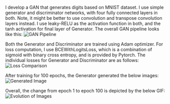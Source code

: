 I develop a GAN that generates digits based on MNIST dataset. I use simple generator and discriminator networks, with four fully connected layers in both. Note, it might be better to use convolution and transpose convolution layers instead. I use leaky-RELU as the activation function in both, and the tanh activation for final layer of Generator. The overall GAN pipeline looks like this:
![GAN Pipeline](https://github.com/divyamsaran/pytorch/tree/master/gan/results/gan_pipeline.png)

Both the Generator and Discriminator are trained using Adam optimizer. For loss computation, I use BCEWithLogitsLoss, which is a combination of sigmoid with binary cross entropy, and is provided by Pytorch. The individual losses for Generator and Discriminator are as follows:
![Loss Comparison](https://github.com/divyamsaran/pytorch/tree/master/gan/results/loss.png)

After training for 100 epochs, the Generator generated the below images:
![Generated Image](https://github.com/divyamsaran/pytorch/tree/master/gan/results/image_at_epoch_0099.png)

Overall, the change from epoch 1 to epoch 100 is depicted by the below GIF:
![Evolution of Images](https://github.com/divyamsaran/pytorch/tree/master/gan/results/gan_pytorch.gif)

